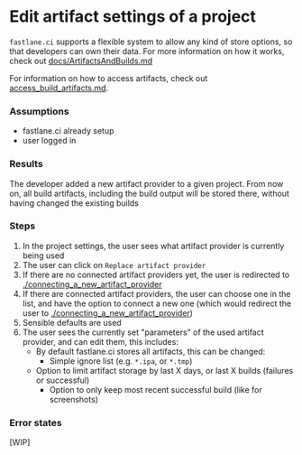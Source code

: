 # Edit artifact settings of a project  #

`fastlane.ci` supports a flexible system to allow any kind of store options, so that developers can own their data.
For more information on how it works, check out [docs/ArtifactsAndBuilds.md](/docs/ArtifactsAndBuilds.md)

For information on how to access artifacts, check out [access_build_artifacts.md](./access_build_artifacts.md).

### Assumptions ###
- fastlane.ci already setup
- user logged in

### Results ###
The developer added a new artifact provider to a given project. From now on, all build artifacts, including the build output will be stored there, without having changed the existing builds

### Steps ###
1. In the project settings, the user sees what artifact provider is currently being used
1. The user can click on `Replace artifact provider`
  1. If there are no connected artifact providers yet, the user is redirected to [./connecting_a_new_artifact_provider](connecting_a_new_artifact_provider.md)
  1. If there are connected artifact providers, the user can choose one in the list, and have the option to connect a new one (which would redirect the user to [./connecting_a_new_artifact_provider](connecting_a_new_artifact_provider.md))
  1. Sensible defaults are used
1. The user sees the currently set "parameters" of the used artifact provider, and can edit them, this includes:
    - By default fastlane.ci stores all artifacts, this can be changed:
        - Simple ignore list (e.g. `*.ipa`, or `*.tmp`)
    - Option to limit artifact storage by last X days, or last X builds (failures or successful)
        - Option to only keep most recent successful build (like for screenshots)


### Error states ###
[WIP]
